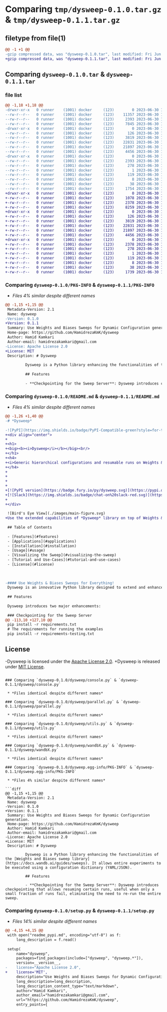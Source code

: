 # Comparing `tmp/dysweep-0.1.0.tar.gz` & `tmp/dysweep-0.1.1.tar.gz`

## filetype from file(1)

```diff
@@ -1 +1 @@
-gzip compressed data, was "dysweep-0.1.0.tar", last modified: Fri Jun 30 16:54:48 2023, max compression
+gzip compressed data, was "dysweep-0.1.1.tar", last modified: Fri Jun 30 19:42:32 2023, max compression
```

## Comparing `dysweep-0.1.0.tar` & `dysweep-0.1.1.tar`

### file list

```diff
@@ -1,18 +1,18 @@
-drwxr-xr-x   0 runner    (1001) docker     (123)        0 2023-06-30 16:54:48.136932 dysweep-0.1.0/
--rw-r--r--   0 runner    (1001) docker     (123)    11357 2023-06-30 16:52:28.000000 dysweep-0.1.0/LICENSE
--rw-r--r--   0 runner    (1001) docker     (123)     2393 2023-06-30 16:54:48.136932 dysweep-0.1.0/PKG-INFO
--rw-r--r--   0 runner    (1001) docker     (123)     7845 2023-06-30 16:52:28.000000 dysweep-0.1.0/README.md
-drwxr-xr-x   0 runner    (1001) docker     (123)        0 2023-06-30 16:54:48.136932 dysweep-0.1.0/dysweep/
--rw-r--r--   0 runner    (1001) docker     (123)      126 2023-06-30 16:52:28.000000 dysweep-0.1.0/dysweep/__init__.py
--rw-r--r--   0 runner    (1001) docker     (123)     3819 2023-06-30 16:52:28.000000 dysweep-0.1.0/dysweep/console.py
--rw-r--r--   0 runner    (1001) docker     (123)    22831 2023-06-30 16:52:28.000000 dysweep-0.1.0/dysweep/parallel.py
--rw-r--r--   0 runner    (1001) docker     (123)    21897 2023-06-30 16:52:28.000000 dysweep-0.1.0/dysweep/utils.py
--rw-r--r--   0 runner    (1001) docker     (123)     4456 2023-06-30 16:52:28.000000 dysweep-0.1.0/dysweep/wandbX.py
-drwxr-xr-x   0 runner    (1001) docker     (123)        0 2023-06-30 16:54:48.136932 dysweep-0.1.0/dysweep.egg-info/
--rw-r--r--   0 runner    (1001) docker     (123)     2393 2023-06-30 16:54:48.000000 dysweep-0.1.0/dysweep.egg-info/PKG-INFO
--rw-r--r--   0 runner    (1001) docker     (123)      278 2023-06-30 16:54:48.000000 dysweep-0.1.0/dysweep.egg-info/SOURCES.txt
--rw-r--r--   0 runner    (1001) docker     (123)        1 2023-06-30 16:54:48.000000 dysweep-0.1.0/dysweep.egg-info/dependency_links.txt
--rw-r--r--   0 runner    (1001) docker     (123)      119 2023-06-30 16:54:48.000000 dysweep-0.1.0/dysweep.egg-info/entry_points.txt
--rw-r--r--   0 runner    (1001) docker     (123)        8 2023-06-30 16:54:48.000000 dysweep-0.1.0/dysweep.egg-info/top_level.txt
--rw-r--r--   0 runner    (1001) docker     (123)       38 2023-06-30 16:54:48.136932 dysweep-0.1.0/setup.cfg
--rw-r--r--   0 runner    (1001) docker     (123)     1754 2023-06-30 16:52:28.000000 dysweep-0.1.0/setup.py
+drwxr-xr-x   0 runner    (1001) docker     (123)        0 2023-06-30 19:42:32.927796 dysweep-0.1.1/
+-rw-r--r--   0 runner    (1001) docker     (123)     1078 2023-06-30 19:40:04.000000 dysweep-0.1.1/LICENSE
+-rw-r--r--   0 runner    (1001) docker     (123)     2378 2023-06-30 19:42:32.927796 dysweep-0.1.1/PKG-INFO
+-rw-r--r--   0 runner    (1001) docker     (123)     8259 2023-06-30 19:40:04.000000 dysweep-0.1.1/README.md
+drwxr-xr-x   0 runner    (1001) docker     (123)        0 2023-06-30 19:42:32.927796 dysweep-0.1.1/dysweep/
+-rw-r--r--   0 runner    (1001) docker     (123)      126 2023-06-30 19:40:04.000000 dysweep-0.1.1/dysweep/__init__.py
+-rw-r--r--   0 runner    (1001) docker     (123)     3819 2023-06-30 19:40:04.000000 dysweep-0.1.1/dysweep/console.py
+-rw-r--r--   0 runner    (1001) docker     (123)    22831 2023-06-30 19:40:04.000000 dysweep-0.1.1/dysweep/parallel.py
+-rw-r--r--   0 runner    (1001) docker     (123)    21897 2023-06-30 19:40:04.000000 dysweep-0.1.1/dysweep/utils.py
+-rw-r--r--   0 runner    (1001) docker     (123)     4456 2023-06-30 19:40:04.000000 dysweep-0.1.1/dysweep/wandbX.py
+drwxr-xr-x   0 runner    (1001) docker     (123)        0 2023-06-30 19:42:32.927796 dysweep-0.1.1/dysweep.egg-info/
+-rw-r--r--   0 runner    (1001) docker     (123)     2378 2023-06-30 19:42:32.000000 dysweep-0.1.1/dysweep.egg-info/PKG-INFO
+-rw-r--r--   0 runner    (1001) docker     (123)      278 2023-06-30 19:42:32.000000 dysweep-0.1.1/dysweep.egg-info/SOURCES.txt
+-rw-r--r--   0 runner    (1001) docker     (123)        1 2023-06-30 19:42:32.000000 dysweep-0.1.1/dysweep.egg-info/dependency_links.txt
+-rw-r--r--   0 runner    (1001) docker     (123)      119 2023-06-30 19:42:32.000000 dysweep-0.1.1/dysweep.egg-info/entry_points.txt
+-rw-r--r--   0 runner    (1001) docker     (123)        8 2023-06-30 19:42:32.000000 dysweep-0.1.1/dysweep.egg-info/top_level.txt
+-rw-r--r--   0 runner    (1001) docker     (123)       38 2023-06-30 19:42:32.927796 dysweep-0.1.1/setup.cfg
+-rw-r--r--   0 runner    (1001) docker     (123)     1739 2023-06-30 19:40:04.000000 dysweep-0.1.1/setup.py
```

### Comparing `dysweep-0.1.0/PKG-INFO` & `dysweep-0.1.1/PKG-INFO`

 * *Files 4% similar despite different names*

```diff
@@ -1,15 +1,15 @@
 Metadata-Version: 2.1
 Name: dysweep
-Version: 0.1.0
+Version: 0.1.1
 Summary: Use Weights and Biases Sweeps for Dynamic Configuration generation.
 Home-page: https://github.com/HamidrezaKmK/dysweep
 Author: Hamid Kamkari
 Author-email: hamidrezakamkari@gmail.com
-License: Apache License 2.0
+License: MIT
 Description: # Dysweep
         
         Dysweep is a Python library enhancing the functionalities of the [Weights and Biases sweep library](https://docs.wandb.ai/guides/sweeps). It allows entire experiments to be executed using a configuration dictionary (YAML/JSON).
         
         ## Features
         
         - **Checkpointing for the Sweep Server**: Dysweep introduces checkpointing that allows resuming certain runs, useful when only a small fraction of runs fail, eliminating the need to re-run the entire sweep.
```

### Comparing `dysweep-0.1.0/README.md` & `dysweep-0.1.1/README.md`

 * *Files 4% similar despite different names*

```diff
@@ -1,26 +1,40 @@
-# *Dysweep* 
 
-![PyPI](https://img.shields.io/badge/PyPI-Compatible-green?style=for-the-badge&logo=PyPI)
+<div align="center">
+
+<h1>
+<big><b><i>Dysweep</i></b></big><br/>
+</h1>
+<h4>
+<i>Generic hierarchical configurations and resumable runs on Weights & Biases for Research</i>
+</h4>
+
+
+
+
+[![PyPI version](https://badge.fury.io/py/dysweep.svg)](https://pypi.org/project/dysweep/)
+[![Slack](https://img.shields.io/badge/chat-on%20slack-red.svg)](https://join.slack.com/t/dysweep/shared_invite/zt-1ynkfdpdc-wiYHkiLzjrZ8yGqYkM9brQ)
+
+</div>
 
 ![Bird's Eye View](./images/main-figure.svg)
+Use the extended capabilities of *Dysweep* library on top of Weights & Biases for fast and comprehensive experimentation in your research projects.
 
 ## Table of Contents
 
 - [Features](#features)
 - [Applications](#applications)
 - [Installation](#installation)
 - [Usage](#usage)
 - [Visualizing the Sweep](#visualizing-the-sweep)
 - [Tutorial and Use-Cases](#tutorial-and-use-cases)
 - [License](#license)
 
 
 
-#### Use Weights & Biases Sweeps for Everything!
 Dysweep is an innovative Python library designed to extend and enhance the functionalities of the [Weights and Biases (WandB) sweep library](https://docs.wandb.ai/guides/sweeps). Dysweep is built with the belief that an entire experiment should be executable through a configuration dictionary, whether it's formatted as a YAML or JSON file.
 
 ## Features
 
 Dysweep introduces two major enhancements:
 
 ### Checkpointing for the Sweep Server
@@ -113,10 +127,10 @@
 pip install -r requirements.txt
 # The requirements for running the examples
 pip install -r requirements-testing.txt
 ```
 
 ## License
 
-Dysweep is licensed under the [Apache License 2.0](./LICENSE).
+Dysweep is released under [MIT License](./LICENSE).
```

### Comparing `dysweep-0.1.0/dysweep/console.py` & `dysweep-0.1.1/dysweep/console.py`

 * *Files identical despite different names*

### Comparing `dysweep-0.1.0/dysweep/parallel.py` & `dysweep-0.1.1/dysweep/parallel.py`

 * *Files identical despite different names*

### Comparing `dysweep-0.1.0/dysweep/utils.py` & `dysweep-0.1.1/dysweep/utils.py`

 * *Files identical despite different names*

### Comparing `dysweep-0.1.0/dysweep/wandbX.py` & `dysweep-0.1.1/dysweep/wandbX.py`

 * *Files identical despite different names*

### Comparing `dysweep-0.1.0/dysweep.egg-info/PKG-INFO` & `dysweep-0.1.1/dysweep.egg-info/PKG-INFO`

 * *Files 4% similar despite different names*

```diff
@@ -1,15 +1,15 @@
 Metadata-Version: 2.1
 Name: dysweep
-Version: 0.1.0
+Version: 0.1.1
 Summary: Use Weights and Biases Sweeps for Dynamic Configuration generation.
 Home-page: https://github.com/HamidrezaKmK/dysweep
 Author: Hamid Kamkari
 Author-email: hamidrezakamkari@gmail.com
-License: Apache License 2.0
+License: MIT
 Description: # Dysweep
         
         Dysweep is a Python library enhancing the functionalities of the [Weights and Biases sweep library](https://docs.wandb.ai/guides/sweeps). It allows entire experiments to be executed using a configuration dictionary (YAML/JSON).
         
         ## Features
         
         - **Checkpointing for the Sweep Server**: Dysweep introduces checkpointing that allows resuming certain runs, useful when only a small fraction of runs fail, eliminating the need to re-run the entire sweep.
```

### Comparing `dysweep-0.1.0/setup.py` & `dysweep-0.1.1/setup.py`

 * *Files 14% similar despite different names*

```diff
@@ -4,15 +4,15 @@
 with open("readme_pypi.md", encoding="utf-8") as f:
     long_description = f.read()
 
 setup(
     name="dysweep",
     packages=find_packages(include=["dysweep", "dysweep.*"]),
     version=__version__,
-    license="Apache License 2.0",
+    license='MIT',
     description="Use Weights and Biases Sweeps for Dynamic Configuration generation.",
     long_description=long_description,
     long_description_content_type="text/markdown",
     author="Hamid Kamkari",
     author_email="hamidrezakamkari@gmail.com",
     url="https://github.com/HamidrezaKmK/dysweep",
     entry_points={
```

